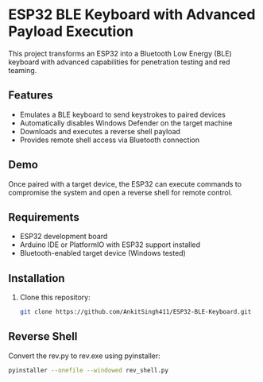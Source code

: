 # ESP32 BLE Keyboard with Advanced Payload Execution

This project transforms an ESP32 into a Bluetooth Low Energy (BLE) keyboard with advanced capabilities for penetration testing and red teaming.

## Features

- Emulates a BLE keyboard to send keystrokes to paired devices
- Automatically disables Windows Defender on the target machine
- Downloads and executes a reverse shell payload
- Provides remote shell access via Bluetooth connection

## Demo

Once paired with a target device, the ESP32 can execute commands to compromise the system and open a reverse shell for remote control.

## Requirements

- ESP32 development board
- Arduino IDE or PlatformIO with ESP32 support installed
- Bluetooth-enabled target device (Windows tested)

## Installation

1. Clone this repository:
   ```bash
   git clone https://github.com/AnkitSingh411/ESP32-BLE-Keyboard.git

## Reverse Shell

Convert the rev.py to rev.exe using pyinstaller: 
```bash
pyinstaller --onefile --windowed rev_shell.py

